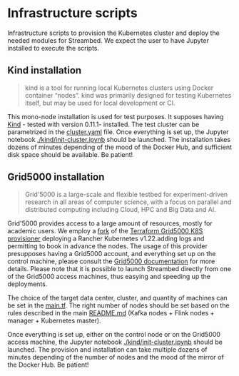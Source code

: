 # Infrastructure scripts

Infrastructure scripts to provision the Kubernetes cluster and deploy the needed modules for Streambed. We expect the user to have Jupyter installed to execute the scripts.

## Kind installation

> kind is a tool for running local Kubernetes clusters using Docker container “nodes”. kind was primarily designed for testing Kubernetes itself, but may be used for local development or CI. 

This mono-node installation is used for test purposes. It supposes having [Kind](https://kind.sigs.k8s.io/) - tested with version 0.11.1- installed. The test cluster can be parametrized in the [cluster.yaml](kind/cluster.yaml) file. 
Once everything is set up, the Jupyter notebook [./kind/init-cluster.ipynb](./kind/init-cluster.ipynb) should be launched. The installation takes dozens of minutes depending of the mood of the Docker Hub, and sufficient disk space should be available. Be patient!

## Grid5000 installation

> Grid'5000 is a large-scale and flexible testbed for experiment-driven research in all areas of computer science, with a focus on parallel and distributed computing including Cloud, HPC and Big Data and AI.

Grid'5000 provides access to a large amount of resources, mostly for academic users. We employ a [fork](https://github.com/guillaumerosinosky/terraform-grid5000-k8s-cluster.git) of the [Terraform Grid5000 K8S provisioner](https://github.com/pmorillon/terraform-grid5000-k8s-cluster) deploying a Rancher Kubernetes v1.22.adding logs and permitting to book in advance the nodes. The usage of this provider presupposes having a Grid5000 account, and everything set up on the control machine, please consult the [Grid5000 documentation](https://www.grid5000.fr/w/Getting_Started) for more details. Please note that it is possible to launch Streambed directly from one of the Grid5000 access machines, thus easying and speeding up the deployments. 

The choice of the target data center, cluster, and quantity of machines can be set in the [main.tf](g5k/main.tf). The right number of nodes should be set based on the rules described in the main [README.md](../README.md#additional-dependencies) (Kafka nodes + Flink nodes + manager + Kubernetes master).

Once everything is set up, either on the control node or on the Grid5000 access machine, the Jupyter notebook [./kind/init-cluster.ipynb](./kind/init-cluster.ipynb) should be launched. The provision and installation can take multiple dozens of minutes depending of the number of nodes and the mood of the mirror of the Docker Hub. Be patient!